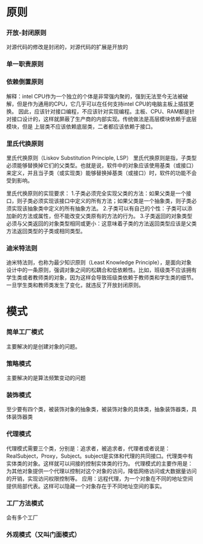 # 原则
### 开放-封闭原则
对源代码的修改是封闭的，对源代码的扩展是开放的

### 单一职责原则

### 依赖倒置原则
解释：intel CPU作为一个独立的个体是非常强内聚的，强到无法至今无法被破解，但是作为通用的CPU，它几乎可以在任何支持intel CPU的电脑主板上插拔更换。
因此，应该针对接口编程，不应该针对实现编程。主板、CPU、RAM都是针对接口设计的，这样就屏蔽了生产商的内部实现。传统做法是高层模块依赖于底层模块，但是
上层类不应该依赖底层类，二者都应该依赖于接口。

### 里氏代换原则
里氏代换原则（Liskov Substitution Principle, LSP）
里氏代换原则是指，子类型必须能够替换掉它们的父类型。也就是说，软件中的对象应该使用基类（或接口）来定义，并且当子类（或实现类）能够替换掉基类（或接口）时，软件的功能不会受到影响。

里氏代换原则的实现要求：
1.子类必须完全实现父类的方法：如果父类是一个接口，则子类必须实现该接口中定义的所有方法；如果父类是一个抽象类，则子类必须实现该抽象类中定义的所有抽象方法。
2.子类可以有自己的个性：子类可以添加新的方法或属性，但不能改变父类原有的方法的行为。
3.子类返回的对象类型必须与父类返回的对象类型相同或更小：这意味着子类的方法返回类型应该是父类方法返回类型的子类或相同类型。

### 迪米特法则
迪米特法则，也称为最少知识原则（Least Knowledge Principle），是面向对象设计中的一条原则，强调对象之间的松耦合和低依赖性。比如，班级类不应该拥有学生类或者教师类的对象，因为这样会导致班级类依赖于教师类和学生类的细节。一旦学生类和教师类发生了变化，就违反了开放封闭原则。

# 模式
### 简单工厂模式
主要解决的是创建对象的问题。

### 策略模式
主要解决的是算法频繁变动的问题

### 装饰模式
至少要有四个类，被装饰对象的抽象类，被装饰对象的具体类，抽象装饰器类，具体装饰器类

### 代理模式
代理模式需要三个类，分别是：追求者，被追求者，代理者或者说是：RealSubject，Proxy，Subject。subject是实体和代理的共同接口。代理类中有
实体类的对象。这样就可以间接的控制实体类的行为。
代理模式的主要作用是：为其他对象提供一个代理以控制对这个对象的访问，降低网络访问或大数据量访问的开销，实现访问权限控制等。
应用：远程代理，为一个对象在不同的地址空间提供局部代表。这样可以隐藏一个对象存在于不同地址空间的事实。

### 工厂方法模式
会有多个工厂

### 外观模式（又叫门面模式）



